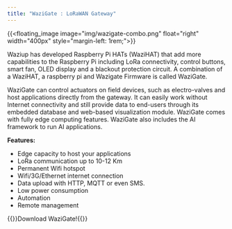 ```yaml
---
title: "WaziGate : LoRaWAN Gateway"
---
```


{{<floating_image image="img/wazigate-combo.png" float="right" width="400px" style="margin-left: 1rem;">}}

Waziup has developed Raspberry Pi HATs (WaziHAT) that add more capabilities to the Raspberry Pi including LoRa connectivity, control buttons, smart fan, OLED display and a blackout protection circuit. A combination of a WaziHAT, a raspberry pi and Wazigate Firmware is called WaziGate.

WaziGate can control actuators on field devices, such as electro-valves and host applications directly from the gateway. It can easily work without Internet connectivity and still provide data to end-users through its embedded database and web-based visualization module. WaziGate comes with fully edge computing features. WaziGate also includes the AI framework to run AI applications. 

**Features:**

- Edge capacity to host your applications
- LoRa communication up to 10-12 Km
- Permanent Wifi hotspot
- Wifi/3G/Ethernet internet connection
- Data upload with HTTP, MQTT or even SMS.
- Low power consumption
- Automation
- Remote management

{{<button-learn-more link="www.waziup.io/downloads" color="blm-orange">}}Download WaziGate!{{</button-learn-more>}}
